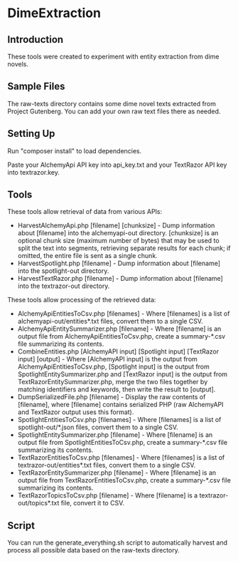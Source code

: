 DimeExtraction
==============

Introduction
------------
These tools were created to experiment with entity extraction from dime novels.

Sample Files
------------
The raw-texts directory contains some dime novel texts extracted from Project Gutenberg. You can add your own raw text files there as needed.

Setting Up
----------
Run "composer install" to load dependencies.

Paste your AlchemyApi API key into api_key.txt and your TextRazor API key into textrazor.key.

Tools
-----
These tools allow retrieval of data from various APIs:
  - HarvestAlchemyApi.php [filename] [chunksize] - Dump information about [filename] into the alchemyapi-out directory. [chunksize] is an optional chunk size (maximum number of bytes) that may be used to split the text into segments, retrieving separate results for each chunk; if omitted, the entire file is sent as a single chunk.
  - HarvestSpotlight.php [filename] - Dump information about [filename] into the spotlight-out directory.
  - HarvestTextRazor.php [filename] - Dump information about [filename] into the textrazor-out directory.

These tools allow processing of the retrieved data:
  - AlchemyApiEntitiesToCsv.php [filenames] - Where [filenames] is a list of alchemyapi-out/entities*.txt files, convert them to a single CSV.
  - AlchemyApiEntitySummarizer.php [filename] - Where [filename] is an output file from AlchemyApiEntitiesToCsv.php, create a summary-*.csv file summarizing its contents.
  - CombineEntities.php [AlchemyAPI input] [Spotlight input] [TextRazor input] [output] - Where [AlchemyAPI input] is the output from AlchemyApiEntitiesToCsv.php, [Spotlight input] is the output from SpotlightEntitySummarizer.php and [TextRazor input] is the output from TextRazorEntitySummarizer.php, merge the two files together by matching identifiers and keywords, then write the result to [output].
  - DumpSerializedFile.php [filename] - Display the raw contents of [filename], where [filename] contains serialized PHP (raw AlchemyAPI and TextRazor output uses this format).
  - SpotlightEntitiesToCsv.php [filenames] - Where [filenames] is a list of spotlight-out/*.json files, convert them to a single CSV.
  - SpotlightEntitySummarizer.php [filename] - Where [filename] is an output file from SpotlightEntitiesToCsv.php, create a summary-*.csv file summarizing its contents.
  - TextRazorEntitiesToCsv.php [filenames] - Where [filenames] is a list of textrazor-out/entities*.txt files, convert them to a single CSV.
  - TextRazorEntitySummarizer.php [filename] - Where [filename] is an output file from TextRazorEntitiesToCsv.php, create a summary-*.csv file summarizing its contents.
  - TextRazorTopicsToCsv.php [filename] - Where [filename] is a textrazor-out/topics*.txt file, convert it to CSV.

Script
------
You can run the generate_everything.sh script to automatically harvest and process all possible data based on the raw-texts directory.
